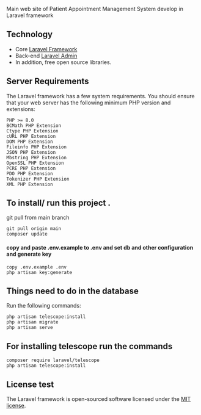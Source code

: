 Main web site of Patient Appointment Management System develop in Laravel framework

## Technology

- Core <a href="https://laravel.com">Laravel Framework</a>
- Back-end <a href="http://laravel-admin.org">Laravel Admin</a>
- In addition, free open source libraries.

## Server Requirements

The Laravel framework has a few system requirements. You should ensure that your web server has the following minimum
PHP version and extensions:

    PHP >= 8.0
    BCMath PHP Extension
    Ctype PHP Extension
    cURL PHP Extension
    DOM PHP Extension
    Fileinfo PHP Extension
    JSON PHP Extension
    Mbstring PHP Extension
    OpenSSL PHP Extension
    PCRE PHP Extension
    PDO PHP Extension
    Tokenizer PHP Extension
    XML PHP Extension

## To install/ run this project .
git pull from main branch

    git pull origin main
    composer update

#### copy and paste .env.example to .env and set db and other configuration and generate key

    copy .env.example .env
    php artisan key:generate

## Things need to do in the database

Run the following commands:

    php artisan telescope:install
    php artisan migrate
    php artisan serve

## For installing telescope run the commands
     
    composer require laravel/telescope
    php artisan telescope:install


## License test

The Laravel framework is open-sourced software licensed under the [MIT license](https://opensource.org/licenses/MIT).